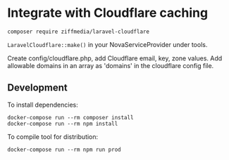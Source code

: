 # Integrate with Cloudflare caching
```composer require ziffmedia/laravel-cloudflare```

```LaravelCloudflare::make()``` in your NovaServiceProvider under tools.

Create config/cloudflare.php, add Cloudflare email, key, zone values. 
Add allowable domains in an array as 'domains' in the cloudflare config file.

## Development

To install dependencies:

```shell script
docker-compose run --rm composer install
docker-compose run --rm npm install
```

To compile tool for distribution:

```shell script
docker-compose run --rm npm run prod
```
